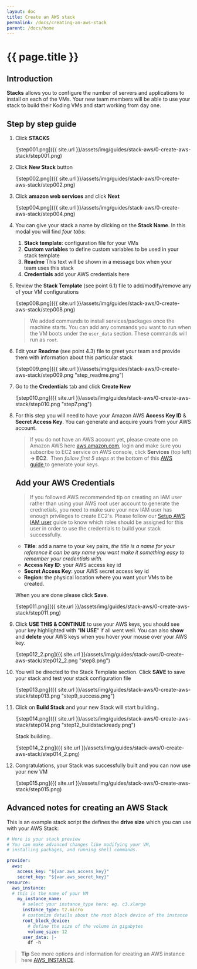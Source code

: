 ```yaml
---
layout: doc
title: Create an AWS stack
permalink: /docs/creating-an-aws-stack
parent: /docs/home
---
```


# {{ page.title }}

## Introduction

**Stacks** allows you to configure the number of servers and applications to install on each of the VMs. Your new team members will be able to use your stack to build their Koding VMs and start working from day one.

## Step by step guide

1. Click **STACKS**

    ![step001.png]({{ site.url }}/assets/img/guides/stack-aws/0-create-aws-stack/step001.png)

2. Click **New Stack** button

    ![step002.png]({{ site.url }}/assets/img/guides/stack-aws/0-create-aws-stack/step002.png)

3. Click **amazon web services** and click **Next**

    ![step004.png]({{ site.url }}/assets/img/guides/stack-aws/0-create-aws-stack/step004.png)

4.  You can give your stack a name by clicking on the **Stack Name**. In this modal you will find _four tabs_:

    1.  **Stack template**: configuration file for your VMs
    2.  **Custom variables** to define custom variables to be used in your stack template
    3.  **Readme** This text will be shown in a message box when your team uses this stack
    4.  **Credentials** add your AWS credentials here

5.  Review the **Stack Template** (see point 6.1) file to add/modify/remove any of your VM configurations

    ![step008.png]({{ site.url }}/assets/img/guides/stack-aws/0-create-aws-stack/step008.png)

    >We added commands to install services/packages once the machine starts. You can add any commands you want to run when the VM boots under the `user_data` section. These commands will run as `root`.

6.  Edit your **Readme** (see point 4.3) file to greet your team and provide them with information about this particular stack

    ![step009.png]({{ site.url }}/assets/img/guides/stack-aws/0-create-aws-stack/step009.png "step_readme.png")

7.  Go to the **Credentials** tab and click **Create New**

    ![step010.png]({{ site.url }}/assets/img/guides/stack-aws/0-create-aws-stack/step010.png "step7.png")

8.  For this step you will need to have your Amazon AWS **Access Key ID** & **Secret Access Key**. You can generate and acquire yours from your AWS account.

    > If you do not have an AWS account yet, please create one on Amazon AWS here [aws.amazon.com](http://aws.amazon.com), login and make sure you subscribe to EC2 service on AWS console, click **Services** (top left) **-> EC2**. 
    > Then _follow first 5 steps_ at the bottom of this [AWS guide ](http://docs.aws.amazon.com/general/latest/gr/managing-aws-access-keys.html)to generate your keys.

    ## Add your AWS Credentials
    > If you followed AWS recommended tip on creating an IAM user rather than using your AWS root user account to generate the crednetials, you need to make sure your new IAM user has enough privileges to create EC2's. Please follow our [Setup AWS IAM user](/docs/setup-aws-iam-user) guide to know which roles should be assigned for this user in order to use the credentials to build your stack successfully.

    - **Title**: add a name to your key pairs, _the title is a name for your reference it can be any name you want make it something easy to remember your credentials with._ 
    - **Access Key ID**: your AWS access key id
    - **Secret Access Key**: your AWS secret access key id
    - **Region**: the physical location where you want your VMs to be created.

    When you are done please click **Save**.

    ![step011.png]({{ site.url }}/assets/img/guides/stack-aws/0-create-aws-stack/step011.png)

9. Click **USE THIS & CONTINUE** to use your AWS keys, you should see your key highlighted with "**IN USE**" if all went well. You can also **show** and **delete** your AWS keys when you hover your mouse over your AWS key.

    ![step012_2.png]({{ site.url }}/assets/img/guides/stack-aws/0-create-aws-stack/step012_2.png "step8.png")

10. You will be directed to the Stack Template section. Click **SAVE** to save your stack and test your stack configuration file

    ![step013.png]({{ site.url }}/assets/img/guides/stack-aws/0-create-aws-stack/step013.png "step9_success.png")

11. Click on **Build Stack** and your new Stack will start building..

    ![step014.png]({{ site.url }}/assets/img/guides/stack-aws/0-create-aws-stack/step014.png "step12_buildstackready.png")

    Stack building..

    ![step014_2.png]({{ site.url }}/assets/img/guides/stack-aws/0-create-aws-stack/step014_2.png)

12. Congratulations, your Stack was successfully built and you can now use your new VM

    ![step015.png]({{ site.url }}/assets/img/guides/stack-aws/0-create-aws-stack/step015.png)

## Advanced notes for creating an AWS Stack

This is an example stack script the defines the **drive size** which you can use with your AWS Stack:

```yaml
# Here is your stack preview
# You can make advanced changes like modifying your VM,
# installing packages, and running shell commands.

provider:
  aws:
    access_key: "${var.aws_access_key}"
    secret_key: "${var.aws_secret_key}"
resource:
  aws_instance:
  # this is the name of your VM
    my_instance_name:
      # select your instance_type here: eg. c3.xlarge
      instance_type: t2.micro
      # customize details about the root block device of the instance
      root_block_device:
        # define the size of the volume in gigabytes
        volume_size: 12
      user_data: |-
        df -h
```

> **Tip**
> See more options and information for creating an AWS instance here [AWS_INSTANCE](/docs/aws_instance).
